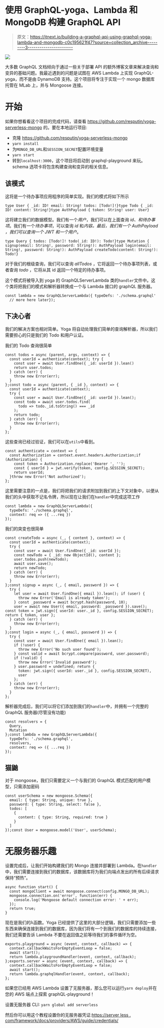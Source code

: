 # 使用 GraphQL-yoga、Lambda 和 MongoDB 构建 GraphQL API

> 原文：<https://itnext.io/building-a-graphql-api-using-graphql-yoga-lambda-and-mongodb-c0c195621f47?source=collection_archive---------3----------------------->

![](img/a096fd35169acadc529228f6b9b03f48.png)

大多数 GraphQL 文档倾向于通过一些关于部署 API 的额外博客文章来解决查询和变异的基础问题。我最近遇到的问题是试图在 AWS Lambda 上实现 GraphQL-yoga，而不是由 DynamoDB 支持。这个项目将专注于实现一个 mongo 数据库托管在 MLab 上，并与 Mongoose 连接。

# 开始

如果你想看看这个项目的完成代码，请查看 https://github.com/resputin/yoga-serverless-mongo 的。要在本地运行项目:

*   克隆 https://github.com/resputin/yoga-serverless-mongo
*   `yarn install`
*   为`MONGO_DB_URL`和`SESSION_SECRET`配置环境变量
*   `yarn start`
*   转到`localhost:3000`，这个项目将启动到 graphql-playground 来玩。schema 选项卡将包含构建查询和变异的相关信息。

## 该模式

这将是一个待办事项应用程序的简单实现。我们的模式将如下所示

```
type User { _id: ID! email: String! todos: [Todo!]!}type Todo { _id: ID! content: String!}type AuthPayload { token: String! user: User}
```

这将建立我们的数据模型。我们有一个*用户*，我们可以在上面查询 *id、*和*待办事项*。我们有一个*待办事项*，可以查询 *id* 和*内容。*最后，我们有一个 *AuthPayload* ，我们可以查询一个 JWT 和一个*用户*。

```
type Query { todos: [Todo!]! todo(_id: ID!): Todo!}type Mutation { signup(email: String!, password: String!): AuthPayload login(email: String!, password: String!): AuthPayload createTodo(content: String!): Todo!}
```

对于我们的根级查询，我们可以查询 *allTodos* ，它将返回一个待办事项列表，或者查询 *todo* ，它将从其 id 返回一个特定的待办事项。

这个模式将被导入到 yoga 的 GraphQLServerLambda 类的`handler`文件中。这个类将把我们的模式和解析器转换成一个与 Lambda 接口的 graphQL 服务器。

```
const lambda = new GraphQLServerLambda({ typeDefs: './schema.graphql'
  // more here later});
```

## 下决心者

我们的解决方案也相对简单。Yoga 将自动处理我们简单的查询解析器，所以我们需要担心的只是我们的 Todo 和用户认证。

我们的 Todo 查询很简单

```
const todos = async (parent, args, context) => {
  const userId = authenticate(context); try {
    const user = await User.findOne({ _id: userId }).lean()   
    return user.todos;
  } catch (err) {
    throw new Error(err);
  }
};const todo = async (parent, { _id }, context) => {
  const userId = authenticate(context);
  try {
    const user = await User.findOne({ _id: userId }).lean();
    const todo = await user.todos.find(
      todo => todo._id.toString() === _id
    );    
    return todo;
  } catch (err) {
    throw new Error(err);
  }
};
```

这些查询已经过验证，我们可以在`utils`中看到。

```
const authenticate = context => {
  const Authorization = context.event.headers.Authorization;if (Authorization) {
    const token = Authorization.replace('Bearer ', '');
    const { userId } = jwt.verify(token, config.SESSION_SECRET);
    return userId;
  }throw new Error('Not authorized');
};
```

这里需要注意的一点是，我们将把我们的请求附加到我们的上下文对象中，以便从我们的头中获取不记名令牌，所以现在让我们在`handler`中完成这项工作

```
const lambda = new GraphQLServerLambda({
  typeDefs: './schema.graphql',
  context: req => ({ ...req })
});
```

我们的突变也很简单

```
const createTodo = async (_, { content }, context) => {
  const userId = authenticate(context);
  try {
    const user = await User.findOne({ _id: userId });
    const newTodo = { _id: new ObjectId(), content };
    user.todos.push(newTodo);
    await user.save();
    return newTodo;
  } catch (err) {
    throw new Error(err);
  }
};const signup = async (_, { email, password }) => {
  try {
    let user = await User.findOne({ email }).lean(); if (user) {
      throw new Error('Email is already taken');
    } const _password = await bcrypt.hash(password, 10);
    user = await new User({ email, password: _password }).save(); const token = jwt.sign({ userId: user._id }, config.SESSION_SECRET); return { token, user };
  } catch (err) {
    throw new Error(err);
  }
};const login = async (_, { email, password }) => {
  try {
    const user = await User.findOne({ email }).lean();
    if (!user) {
      throw new Error('No such user found');
    } const valid = await bcrypt.compare(password, user.password);
    if (!valid) {
      throw new Error('Invalid password');
    } user.password = undefined; return {
      token: jwt.sign({ userId: user._id }, config.SESSION_SECRET),
      user
    };
  } catch (err) {
    throw new Error(err);
  }
};
```

解析器完成后，我们可以将它们添加到我们的`handler`中，并拥有一个完整的 GraphQL 服务器(尽管没有功能)

```
const resolvers = {
  Query,
  Mutation
};const lambda = new GraphQLServerLambda({
  typeDefs: './schema.graphql',
  resolvers,
  context: req => ({ ...req })
});
```

## 猫鼬

对于 mongoose，我们只需要定义一个与我们的 GraphQL 模式匹配的用户模型，只需添加密码

```
const userSchema = new mongoose.Schema({
  email: { type: String, unique: true },
  password: { type: String, select: false },
  todos: [
    {
      content: { type: String, required: true }
    }
  ]
});const User = mongoose.model('User', userSchema);
```

# 无服务器乐趣

设置完成后，让我们开始构建我们的 Mongo 连接并部署到 Lambda。在`handler`中，我们需要连接到我们的数据库，该数据库将为我们向端点发出的所有后续请求保持“预热”。

```
async function start() {
  const mongoClient = await mongoose.connect(config.MONGO_DB_URL);
  mongoose.connection.on('error', function(err) {
    console.log('Mongoose default connection error: ' + err);
  });
  return true;
}
```

现在是我们的λ函数。Yoga 已经提供了这里的大部分逻辑，我们只需要添加一些东西来确保连接到我们的数据库，因为我们将有一个到我们的数据库的持续连接，我们还需要告诉 Lambda 不要在返回值之前等待我们的事件循环为空。

```
exports.playground = async (event, context, callback) => {
  context.callbackWaitsForEmptyEventLoop = false;
  await start();
  return lambda.playgroundHandler(event, context, callback);
};exports.server = async (event, context, callback) => {
  context.callbackWaitsForEmptyEventLoop = false;
  await start();
  return lambda.graphqlHandler(event, context, callback);
};
```

如果您已经用 AWS Lambda 设置了无服务器，那么您可以运行`yarn deploy`并在您的 AWS 端点上探索 graphQL-playground！

设置无服务器 CLI: `yarn global add serverless`

然后你可以用这个教程设置你的无服务器凭证:[https://server less . com/framework/docs/providers/AWS/guide/credentials/](https://serverless.com/framework/docs/providers/aws/guide/credentials/)